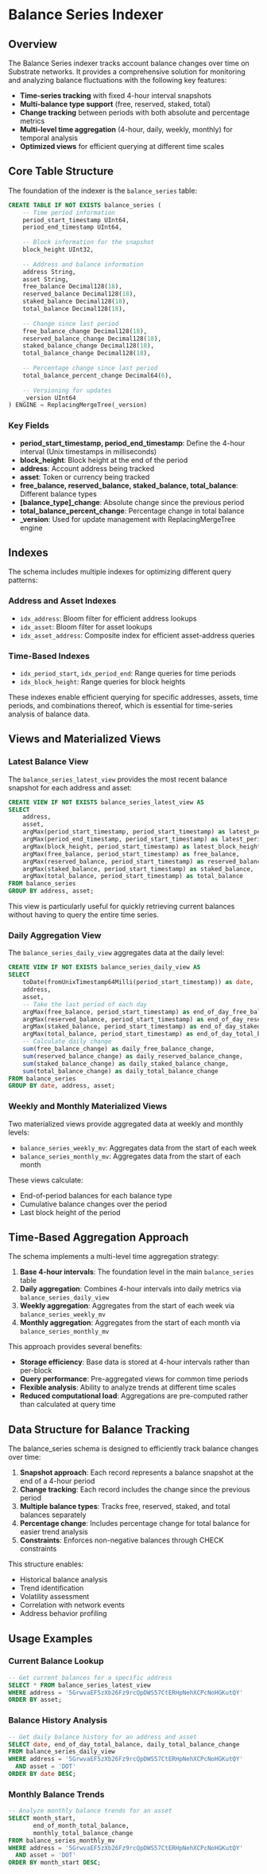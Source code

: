 # Balance Series Indexer

## Overview

The Balance Series indexer tracks account balance changes over time on Substrate networks. It provides a comprehensive solution for monitoring and analyzing balance fluctuations with the following key features:

- **Time-series tracking** with fixed 4-hour interval snapshots
- **Multi-balance type support** (free, reserved, staked, total)
- **Change tracking** between periods with both absolute and percentage metrics
- **Multi-level time aggregation** (4-hour, daily, weekly, monthly) for temporal analysis
- **Optimized views** for efficient querying at different time scales

## Core Table Structure

The foundation of the indexer is the `balance_series` table:

```sql
CREATE TABLE IF NOT EXISTS balance_series (
    -- Time period information
    period_start_timestamp UInt64,
    period_end_timestamp UInt64,
    
    -- Block information for the snapshot
    block_height UInt32,
    
    -- Address and balance information
    address String,
    asset String,
    free_balance Decimal128(18),
    reserved_balance Decimal128(18),
    staked_balance Decimal128(18),
    total_balance Decimal128(18),
    
    -- Change since last period
    free_balance_change Decimal128(18),
    reserved_balance_change Decimal128(18),
    staked_balance_change Decimal128(18),
    total_balance_change Decimal128(18),
    
    -- Percentage change since last period
    total_balance_percent_change Decimal64(6),
    
    -- Versioning for updates
    _version UInt64
) ENGINE = ReplacingMergeTree(_version)
```

### Key Fields

- **period_start_timestamp, period_end_timestamp**: Define the 4-hour interval (Unix timestamps in milliseconds)
- **block_height**: Block height at the end of the period
- **address**: Account address being tracked
- **asset**: Token or currency being tracked
- **free_balance, reserved_balance, staked_balance, total_balance**: Different balance types
- **[balance_type]_change**: Absolute change since the previous period
- **total_balance_percent_change**: Percentage change in total balance
- **_version**: Used for update management with ReplacingMergeTree engine

## Indexes

The schema includes multiple indexes for optimizing different query patterns:

### Address and Asset Indexes
- `idx_address`: Bloom filter for efficient address lookups
- `idx_asset`: Bloom filter for asset lookups
- `idx_asset_address`: Composite index for efficient asset-address queries

### Time-Based Indexes
- `idx_period_start`, `idx_period_end`: Range queries for time periods
- `idx_block_height`: Range queries for block heights

These indexes enable efficient querying for specific addresses, assets, time periods, and combinations thereof, which is essential for time-series analysis of balance data.

## Views and Materialized Views

### Latest Balance View

The `balance_series_latest_view` provides the most recent balance snapshot for each address and asset:

```sql
CREATE VIEW IF NOT EXISTS balance_series_latest_view AS
SELECT
    address,
    asset,
    argMax(period_start_timestamp, period_start_timestamp) as latest_period_start,
    argMax(period_end_timestamp, period_start_timestamp) as latest_period_end,
    argMax(block_height, period_start_timestamp) as latest_block_height,
    argMax(free_balance, period_start_timestamp) as free_balance,
    argMax(reserved_balance, period_start_timestamp) as reserved_balance,
    argMax(staked_balance, period_start_timestamp) as staked_balance,
    argMax(total_balance, period_start_timestamp) as total_balance
FROM balance_series
GROUP BY address, asset;
```

This view is particularly useful for quickly retrieving current balances without having to query the entire time series.

### Daily Aggregation View

The `balance_series_daily_view` aggregates data at the daily level:

```sql
CREATE VIEW IF NOT EXISTS balance_series_daily_view AS
SELECT
    toDate(fromUnixTimestamp64Milli(period_start_timestamp)) as date,
    address,
    asset,
    -- Take the last period of each day
    argMax(free_balance, period_start_timestamp) as end_of_day_free_balance,
    argMax(reserved_balance, period_start_timestamp) as end_of_day_reserved_balance,
    argMax(staked_balance, period_start_timestamp) as end_of_day_staked_balance,
    argMax(total_balance, period_start_timestamp) as end_of_day_total_balance,
    -- Calculate daily change
    sum(free_balance_change) as daily_free_balance_change,
    sum(reserved_balance_change) as daily_reserved_balance_change,
    sum(staked_balance_change) as daily_staked_balance_change,
    sum(total_balance_change) as daily_total_balance_change
FROM balance_series
GROUP BY date, address, asset;
```

### Weekly and Monthly Materialized Views

Two materialized views provide aggregated data at weekly and monthly levels:

- `balance_series_weekly_mv`: Aggregates data from the start of each week
- `balance_series_monthly_mv`: Aggregates data from the start of each month

These views calculate:
- End-of-period balances for each balance type
- Cumulative balance changes over the period
- Last block height of the period

## Time-Based Aggregation Approach

The schema implements a multi-level time aggregation strategy:

1. **Base 4-hour intervals**: The foundation level in the main `balance_series` table
2. **Daily aggregation**: Combines 4-hour intervals into daily metrics via `balance_series_daily_view`
3. **Weekly aggregation**: Aggregates from the start of each week via `balance_series_weekly_mv`
4. **Monthly aggregation**: Aggregates from the start of each month via `balance_series_monthly_mv`

This approach provides several benefits:
- **Storage efficiency**: Base data is stored at 4-hour intervals rather than per-block
- **Query performance**: Pre-aggregated views for common time periods
- **Flexible analysis**: Ability to analyze trends at different time scales
- **Reduced computational load**: Aggregations are pre-computed rather than calculated at query time

## Data Structure for Balance Tracking

The balance_series schema is designed to efficiently track balance changes over time:

1. **Snapshot approach**: Each record represents a balance snapshot at the end of a 4-hour period
2. **Change tracking**: Each record includes the change since the previous period
3. **Multiple balance types**: Tracks free, reserved, staked, and total balances separately
4. **Percentage change**: Includes percentage change for total balance for easier trend analysis
5. **Constraints**: Enforces non-negative balances through CHECK constraints

This structure enables:
- Historical balance analysis
- Trend identification
- Volatility assessment
- Correlation with network events
- Address behavior profiling

## Usage Examples

### Current Balance Lookup
```sql
-- Get current balances for a specific address
SELECT * FROM balance_series_latest_view
WHERE address = '5GrwvaEF5zXb26Fz9rcQpDWS57CtERHpNehXCPcNoHGKutQY'
ORDER BY asset;
```

### Balance History Analysis
```sql
-- Get daily balance history for an address and asset
SELECT date, end_of_day_total_balance, daily_total_balance_change
FROM balance_series_daily_view
WHERE address = '5GrwvaEF5zXb26Fz9rcQpDWS57CtERHpNehXCPcNoHGKutQY'
  AND asset = 'DOT'
ORDER BY date DESC;
```

### Monthly Balance Trends
```sql
-- Analyze monthly balance trends for an asset
SELECT month_start, 
       end_of_month_total_balance, 
       monthly_total_balance_change
FROM balance_series_monthly_mv
WHERE address = '5GrwvaEF5zXb26Fz9rcQpDWS57CtERHpNehXCPcNoHGKutQY'
  AND asset = 'DOT'
ORDER BY month_start DESC;